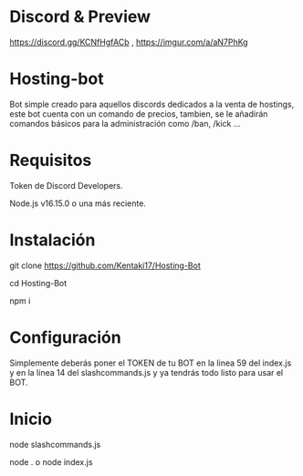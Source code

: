 # Discord & Preview
https://discord.gg/KCNfHgfACb , https://imgur.com/a/aN7PhKg
# Hosting-bot
Bot simple creado para aquellos discords dedicados a la venta de hostings, este bot cuenta con un comando de precios, tambien, se le añadirán comandos básicos para la administración como /ban, /kick ...

# Requisitos
Token de Discord Developers.

Node.js v16.15.0 o una más reciente.

# Instalación
git clone https://github.com/Kentaki17/Hosting-Bot


cd Hosting-Bot


npm i

# Configuración
Simplemente deberás poner el TOKEN de tu BOT en la linea 59 del index.js y en la linea 14 del slashcommands.js y ya tendrás todo listo para usar el BOT.

# Inicio
node slashcommands.js


node . o node index.js
